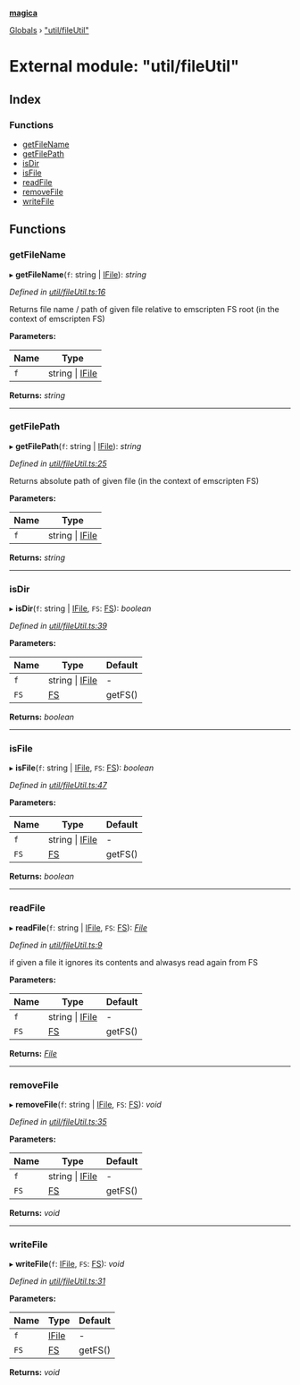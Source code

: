**[magica](../README.md)**

[Globals](../README.md) › ["util/fileUtil"](_util_fileutil_.md)

# External module: "util/fileUtil"

## Index

### Functions

* [getFileName](_util_fileutil_.md#getfilename)
* [getFilePath](_util_fileutil_.md#getfilepath)
* [isDir](_util_fileutil_.md#isdir)
* [isFile](_util_fileutil_.md#isfile)
* [readFile](_util_fileutil_.md#readfile)
* [removeFile](_util_fileutil_.md#removefile)
* [writeFile](_util_fileutil_.md#writefile)

## Functions

###  getFileName

▸ **getFileName**(`f`: string | [IFile](../interfaces/_types_.ifile.md)): *string*

*Defined in [util/fileUtil.ts:16](https://github.com/cancerberoSgx/magica/blob/06c5192/src/util/fileUtil.ts#L16)*

Returns file name / path of given file relative to emscripten FS root  (in the context of emscripten FS)

**Parameters:**

Name | Type |
------ | ------ |
`f` | string \| [IFile](../interfaces/_types_.ifile.md) |

**Returns:** *string*

___

###  getFilePath

▸ **getFilePath**(`f`: string | [IFile](../interfaces/_types_.ifile.md)): *string*

*Defined in [util/fileUtil.ts:25](https://github.com/cancerberoSgx/magica/blob/06c5192/src/util/fileUtil.ts#L25)*

Returns absolute path of given file (in the context of emscripten FS)

**Parameters:**

Name | Type |
------ | ------ |
`f` | string \| [IFile](../interfaces/_types_.ifile.md) |

**Returns:** *string*

___

###  isDir

▸ **isDir**(`f`: string | [IFile](../interfaces/_types_.ifile.md), `FS`: [FS](../interfaces/_file_emscriptenfs_.fs.md)): *boolean*

*Defined in [util/fileUtil.ts:39](https://github.com/cancerberoSgx/magica/blob/06c5192/src/util/fileUtil.ts#L39)*

**Parameters:**

Name | Type | Default |
------ | ------ | ------ |
`f` | string \| [IFile](../interfaces/_types_.ifile.md) | - |
`FS` | [FS](../interfaces/_file_emscriptenfs_.fs.md) |  getFS() |

**Returns:** *boolean*

___

###  isFile

▸ **isFile**(`f`: string | [IFile](../interfaces/_types_.ifile.md), `FS`: [FS](../interfaces/_file_emscriptenfs_.fs.md)): *boolean*

*Defined in [util/fileUtil.ts:47](https://github.com/cancerberoSgx/magica/blob/06c5192/src/util/fileUtil.ts#L47)*

**Parameters:**

Name | Type | Default |
------ | ------ | ------ |
`f` | string \| [IFile](../interfaces/_types_.ifile.md) | - |
`FS` | [FS](../interfaces/_file_emscriptenfs_.fs.md) |  getFS() |

**Returns:** *boolean*

___

###  readFile

▸ **readFile**(`f`: string | [IFile](../interfaces/_types_.ifile.md), `FS`: [FS](../interfaces/_file_emscriptenfs_.fs.md)): *[File](../classes/_file_file_.file.md)*

*Defined in [util/fileUtil.ts:9](https://github.com/cancerberoSgx/magica/blob/06c5192/src/util/fileUtil.ts#L9)*

if given a file it ignores its contents and alwasys read again from FS

**Parameters:**

Name | Type | Default |
------ | ------ | ------ |
`f` | string \| [IFile](../interfaces/_types_.ifile.md) | - |
`FS` | [FS](../interfaces/_file_emscriptenfs_.fs.md) |  getFS() |

**Returns:** *[File](../classes/_file_file_.file.md)*

___

###  removeFile

▸ **removeFile**(`f`: string | [IFile](../interfaces/_types_.ifile.md), `FS`: [FS](../interfaces/_file_emscriptenfs_.fs.md)): *void*

*Defined in [util/fileUtil.ts:35](https://github.com/cancerberoSgx/magica/blob/06c5192/src/util/fileUtil.ts#L35)*

**Parameters:**

Name | Type | Default |
------ | ------ | ------ |
`f` | string \| [IFile](../interfaces/_types_.ifile.md) | - |
`FS` | [FS](../interfaces/_file_emscriptenfs_.fs.md) |  getFS() |

**Returns:** *void*

___

###  writeFile

▸ **writeFile**(`f`: [IFile](../interfaces/_types_.ifile.md), `FS`: [FS](../interfaces/_file_emscriptenfs_.fs.md)): *void*

*Defined in [util/fileUtil.ts:31](https://github.com/cancerberoSgx/magica/blob/06c5192/src/util/fileUtil.ts#L31)*

**Parameters:**

Name | Type | Default |
------ | ------ | ------ |
`f` | [IFile](../interfaces/_types_.ifile.md) | - |
`FS` | [FS](../interfaces/_file_emscriptenfs_.fs.md) |  getFS() |

**Returns:** *void*